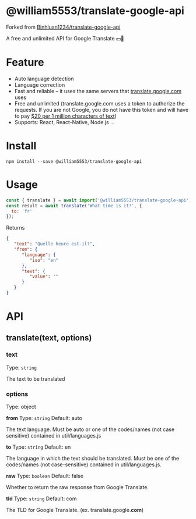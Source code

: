 # @william5553/translate-google-api

Forked from [Binhluan1234/translate-google-api](https://github.com/Binhluan1234/translate-google-api)

A free and unlimited API for Google Translate  💵🚫
# Feature

- Auto language detection
- Language correction
- Fast and reliable – it uses the same servers that [translate.google.com](https://translate.google.com/) uses
- Free and unlimited (translate.google.com uses a token to authorize the requests. If you are not Google, you do not have this token and will have to pay [$20 per 1 million characters of text](https://cloud.google.com/translate/pricing))
- Supports: React, React-Native, Node.js ...

# Install

```shell
npm install --save @william5553/translate-google-api
```

# Usage

```javascript
const { translate } = await import('@william5553/translate-google-api');
const result = await translate('What time is it?', {
  to: 'fr'
});
```
Returns
```json
{
   "text": "Quelle heure est-il?",
   "from": {
      "language": {
         "iso": "en"
      },
      "text": {
         "value": ""
      }
   }
}
```

# API

## translate(text, options)

### text

Type: `string`

The text to be translated

### options

Type: object

**from**
Type: `string` Default: auto

The text language. Must be auto or one of the codes/names (not case sensitive) contained in util/languages.js

**to**
Type: `string` Default: en

The language in which the text should be translated. Must be one of the codes/names (not case-sensitive) contained in util/languages.js.

**raw**
Type: `boolean` Default: false

Whether to return the raw response from Google Translate.

**tld**
Type: `string` Default: com

The TLD for Google Translate. (ex. translate.google.**com**)
